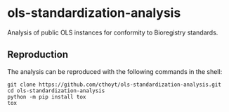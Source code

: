 # ols-standardization-analysis

Analysis of public OLS instances for conformity to Bioregistry standards.

## Reproduction

The analysis can be reproduced with the following commands in the shell:

```shell
git clone https://github.com/cthoyt/ols-standardization-analysis.git
cd ols-standardization-analysis
python -m pip install tox
tox
```
